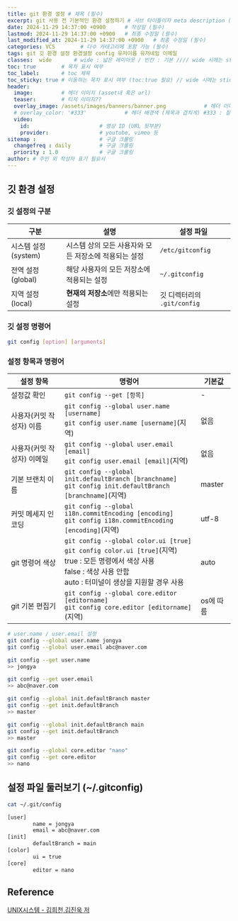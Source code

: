 ```yaml
---
title: git 환경 설정 # 제목 (필수)
excerpt: git 사용 전 기본적인 환경 설정하기 # 서브 타이틀이자 meta description (필수)
date: 2024-11-29 14:37:00 +0900      # 작성일 (필수)
lastmod: 2024-11-29 14:37:00 +0900   # 최종 수정일 (필수)
last_modified_at: 2024-11-29 14:37:00 +0900   # 최종 수정일 (필수)
categories: VCS        # 다수 카테고리에 포함 가능 (필수)
tags: git 깃 환경 설정 환경설정 config 유저이름 유저네임 이메일                     # 태그 복수개 가능 (필수)
classes:  wide       # wide : 넓은 레이아웃 / 빈칸 : 기본 //// wide 시에는 sticky toc 불가
toc: true        # 목차 표시 여부
toc_label:       # toc 제목
toc_sticky: true # 이동하는 목차 표시 여부 (toc:true 필요) // wide 시에는 sticky toc 불가
header: 
  image:         # 헤더 이미지 (asset내 혹은 url)
  teaser:        # 티저 이미지??
  overlay_image: /assets/images/banners/banner.png            # 헤더 이미지 (제목과 겹치게)
  # overlay_color: '#333'            # 헤더 배경색 (제목과 겹치게) #333 : 짙은 회색 (필수)
  video:
    id:                      # 영상 ID (URL 뒷부분)
    provider:                # youtube, vimeo 등
sitemap :                    # 구글 크롤링
  changefreq : daily         # 구글 크롤링
  priority : 1.0             # 구글 크롤링
author: # 주인 외 작성자 표기 필요시
---
```

<!--postNo: 20241129_006-->

## 깃 환경 설정  

### 깃 설정의 구분  

|구분|설명|설정 파일|
|---|---|---|
|시스템 설정 (system)|시스템 상의 모든 사용자와 모든 저장소에 적용되는 설정|`/etc/gitconfig`|
|전역 설정 (global)|해당 사용자의 모든 저장소에 적용되는 설정|`~/.gitconfig`|
|지역 설정 (local)|**현재의 저장소**에만 적용되는 설정|깃 디렉터리의 `.git/config`|

### 깃 설정 명령어  

```bash
git config [option] [arguments]
```

### 설정 항목과 명령어  

|설정 항목|명렁어|기본값|
|---|---|---|
|설정값 확인|`git config --get [항목]`|-|
|사용자(커밋 작성자) 이름|`git config --global user.name [username]`<br>`git config user.name [username]`(지역)|없음|
|사용자(커밋 작성자) 이메일|`git config --global user.email [email]`<br>`git config user.email [email]`(지역)|없음|
|기본 브랜치 이름|`git config --global init.defaultBranch [branchname]`<br>`git config init.defaultBranch [branchname]`(지역)|master|
|커밋 메세지 인코딩|`git config --global i18n.commitEncoding [encoding]`<br>`git config i18n.commitEncoding [encoding]`(지역)|utf-8|
|git 명령어 색상|`git config --global color.ui [true]`<br>`git config color.ui [true]`(지역)<br>true : 모든 명령에서 색상 사용 <br> false : 색상 사용 안함 <br> auto : 터미널이 생상을 지원할 경우 사용|auto|
|git 기본 편집기|`git config --global core.editor [editorname]`<br>`git config core.editor [editorname]`(지역)|os에 따름|

```bash
# user.name / user.email 설정
git config --global user.name jongya
git config --global user.email abc@naver.com

git config --get user.name
>> jongya

git config --get user.email
>> abc@naver.com
```

```bash
git config --global init.defaultBranch master
git config --get init.defaultBranch
>> master

git config --global init.defaultBranch main
git config --get init.defaultBranch
>> master
```

```bash
git config --global core.editor "nano"
git config --get core.editor
>> nano
```

## 설정 파일 둘러보기 (~/.gitconfig)  

```bash
cat ~/.git/config

[user]
        name = jongya
        email = abc@naver.com
[init]
        defaultBranch = main
[color]
        ui = true
[core]
        editor = nano
```

## Reference  

[UNIX시스템 - 김희천,김진욱 저](https://search.shopping.naver.com/book/catalog/41474371650)  